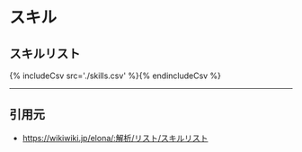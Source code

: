 # スキル
## スキルリスト
{% includeCsv src='./skills.csv' %}{% endincludeCsv %}

---

## 引用元
* https://wikiwiki.jp/elona/:解析/リスト/スキルリスト
